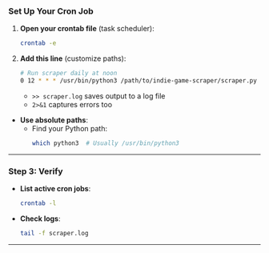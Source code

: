 

### **Set Up Your Cron Job**
1. **Open your crontab file** (task scheduler):
   ```bash
   crontab -e
   ```

2. **Add this line** (customize paths):
   ```bash
   # Run scraper daily at noon
   0 12 * * * /usr/bin/python3 /path/to/indie-game-scraper/scraper.py >> /home/user/scraper.log 2>&1
   ```
   - `>> scraper.log` saves output to a log file
   - `2>&1` captures errors too
  - **Use absolute paths**:
     - Find your Python path:
       ```bash
       which python3  # Usually /usr/bin/python3
       ```

---

### **Step 3: Verify**
- **List active cron jobs**:
  ```bash
  crontab -l
  ```

- **Check logs**:
  ```bash
  tail -f scraper.log
  ```

---
